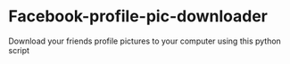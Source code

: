 # Facebook-profile-pic-downloader
Download your friends profile pictures to your computer using this python script

